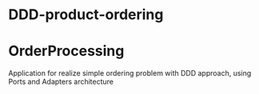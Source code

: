 # DDD-product-ordering

# OrderProcessing

Application for realize simple ordering problem with DDD approach, using Ports and Adapters architecture
